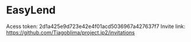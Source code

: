 # EasyLend

Acess token: 2d1a425e9d723e42e4f01acd5036967a427637f7
Invite link: https://github.com/Tiagoblima/project.ip2/invitations
